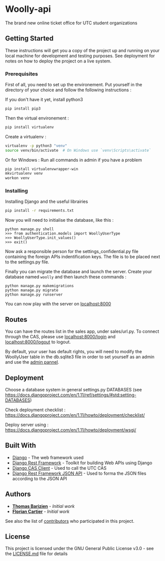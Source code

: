 # Woolly-api

The brand new online ticket office for UTC student organizations

## Getting Started

These instructions will get you a copy of the project up and running on your local machine for development and testing purposes. See deployment for notes on how to deploy the project on a live system.

### Prerequisites

First of all, you need to set up the environement. Put yourself in the directory of your choice and follow the following instructions : 

If you don't have it yet, install python3
```sh
pip install pip3
```
Then the virtual environement :
```sh
pip install virtualenv
```

Create a virtualenv :
```sh
virtualenv -p python3 "venv"
source venv/bin/activate  # On Windows use `venv\Scripts\activate`
```

Or for Windows :
Run all commands in admin if you have a problem
```sh
pip install virtualenvwrapper-win
mkvirtualenv venv
workon venv
```

### Installing

Installing Django and the useful librairies
```sh
pip install -r requirements.txt
```

Now you will need to initialise the database, like this :

```
python manage.py shell
>>> from authentication.models import WoollyUserType
>>> WoollyUserType.init_values()
>>> exit()
```

Now ask a responsible person for the settings_confidential.py file containing the foreign APIs indentification keys. The
file is to be placed next to the settings.py file.

Finally you can migrate the database and launch the server.
Create your database named `woolly` and then launch these commands :

```
python manage.py makemigrations
python manage.py migrate
python manage.py runserver
```

You can now play with the server on [localhost:8000](http://localhost:8000)

## Routes

You can have the routes list in the sales app, under sales/url.py.
To connect through the CAS, please use [localhost:8000/login](http://localhost:8000/login) and [localhost:8000/logout](http://localhost:8000/logout) to logout.

By default, your user has default rights, you will need to modify the WoollyUser table in the db.sqlite3 file in order to set yourself as an admin and use the [admin pannel](http://localhost:8000/admin).


## Deployment

Choose a database system in general settings.py DATABASES (see https://docs.djangoproject.com/en/1.11/ref/settings/#std:setting-DATABASES)

Check deployment checklist : https://docs.djangoproject.com/en/1.11/howto/deployment/checklist/

Deploy server using : https://docs.djangoproject.com/en/1.11/howto/deployment/wsgi/

## Built With

* [Django](https://www.djangoproject.com) - The web framework used
* [Django Rest Framework](http://www.django-rest-framework.org) - Toolkit for building Web APIs using Django
* [Django CAS Client](https://pypi.python.org/pypi/django-cas-client/) - Used to call the UTC CAS
* [Django Rest Framework JSON API](https://github.com/django-json-api/django-rest-framework-json-api) - Used to forma the JSON files according to the JSON API


## Authors

* **[Thomas Barizien](https://github.com/tbarizien)** - *Initial work*
* **[Florian Cartier](https://github.com/FCartier)** - *Initial work*

See also the list of [contributors](https://github.com/simde-utc/woolly-api/graphs/contributors) who participated in this project.

## License

This project is licensed under the GNU General Public License v3.0 - see the [LICENSE.md](LICENSE.md) file for details

